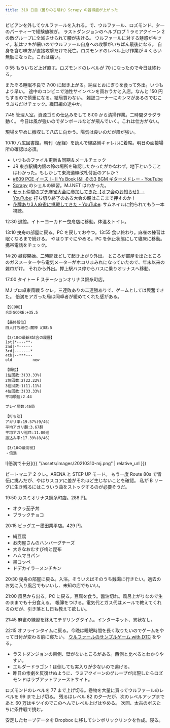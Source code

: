 ```yaml
---
title: 318 日目（曇りのち晴れ）Scrapy の習得度が上がった
---
```


ビビアンを外してウルファールを入れる。で、ウルファール、ロズモンド、夕一のパーティーで経験値稼ぎ。
ラストダンジョンのヘルブロブ 1 ラミアクイーン 2 の敵グループに全滅させられて腰が抜ける。
ウルファールに対する魅惑がキツイ。私はツキが細いのでウルファール自身への攻撃がいちばん最後になる。
自身を含む味方が直接攻撃だけで死亡。ロズモンドのレベル上げ作業が 4 くらい無駄になった。これは痛い。

0:55 もういちど上げ直す。ロズモンドのレベルが 70 になったので今日は終わる。

またぞろ睡眠不良で 7:00 に起き上がる。納豆とおにぎりを食って外出。いつもより早い。
途中のコンビニで油性サインペンを買おうかと入店。なんと 150 円もするので慎重になる。結局買わない。
雑誌コーナーにキンマがあるのでむこうぶちだけチェック。織田編の途中か。

7:45 管理人室。資源ゴミの仕込みをして 8:00 から清掃作業。二時間ダラダラ動く。
今日は風が強いのでダンボールなどが飛んでいく。これは仕方がない。

現場を早めに撤収して八広に向かう。陽気は良いのだが風が強い。

10:10 八広図書館。朝刊（産経）を読んで線路側キャレルに着席。明日の面接場所の確認は必須。

* いつものファイル更新＆同期＆メールチェック
* JR 東京駅構内銀の鈴の場所を確認したかったがかなわず。地下ということはわかった。もしかして東海道線改札付近のアレか？
* [&#x23;609 PCE イース I・II Ys Book I&amp;II その3 BGM ギターメドレー - YouTube](https://www.youtube.com/watch?v=Am86krNUpN0)
* [Scrapy] のシェルの練習。MJ.NET はわかった。
* [セット仲間のプチ麻雀大会に参加してきた【オフ会のお知らせ】 - YouTube](https://www.youtube.com/watch?v=24LnELEbMqo):
  打ち切り終了のある大会の親はここまで押すのか！
* [花牌あり3人麻雀に挑戦してきた - YouTube](https://www.youtube.com/watch?v=zIcvHAo8sgI): サムネイルに釣られてもう一本視聴。

12:30 退館。イトーヨーカドー曳舟店に移動。体温＆トイレ。

13:10 曳舟の部屋に戻る。PC を戻しておやつ。13:55 食い終わり。麻雀の練習は眠くなるまで続ける。
やはりすぐにやめる。PC を休止状態にして寝床に移動。携帯電話をチェック。

14:20 昼寝開始。二時間ほどして起き上がり外出。
ところが部屋を出たところのガスメーターやら電気メーターがホコリまみれになっていたので、年末以来の雑巾がけ。
それから外出。押上駅バス停からバスに乗りオリナスへ移動。

17:00 タイトー F ステーションオリナス錦糸町店。

MJ プロ卓東風戦 5 クレ。三連敗ありの二連勝ありで、ゲームとしては興奮できた。
倍満をアガった局は同卓者が緩めてくれた感がある。

```text
【SCORE】
合計SCORE:+35.5

【最終段位】
四人打ち段位:魔神 幻球:5

【3/10の最新8試合の履歴】
1st|*----**-
2nd|-*------
3rd|-------*
4th|--***---
old         new

【順位】
1位回数:3(33.33%)
2位回数:2(22.22%)
3位回数:1(11.11%)
4位回数:3(33.33%)
平均順位:2.44

プレイ局数:46局

【打ち筋】
アガリ率:19.57%(9/46)
平均アガリ翻:3.67翻
平均アガリ巡目:11.00巡
振込み率:17.39%(8/46)

【3/10の最高役】
・倍満
```

![倍満で十分]({{ "/assets/images/20210310-mj.png" | relative_url }})

ビートマニア 2 クレ。ARENA と STEP UP モード。
もう一度 Route 80s で皆伝に挑んだが、やはりスコアに差がそれほど生じないことを確認。
私が B リーグに生き残るにはこういう曲をストックするのが必要そうだ。

19:50 カスミオリナス錦糸町店。288 円。

* オクラ茄子丼
* ブラックチョコ

20:15 ビッグエー墨田業平店。429 円。

* 絹豆腐
* お肉屋さんのハンバーグチーズ
* 大きなおむすび梅と昆布
* ハムマヨパン
* 黒コッペ
* ドデカイラーメンチキン

20:30 曳舟の部屋に戻る。入浴。そういえばそのうち銭湯に行きたい。過去のお気に入り風呂でもいいし、未知の店でもいい。

21:00 風呂から出る。PC に戻る。豆腐を食う。醤油切れ。風呂上がりなので生のままでも十分食える。
帳簿をつける。電気代とガス代はメールで教えてくれるのだが、引き落とし日も教えて欲しい。

21:45 麻雀の練習を終えてテザリングタイム。インターネット、異状なし。

22:15 オフラインタイムに戻る。今晩は睡眠時間を長く取りたいのでゲームをやって日付が変わる前に寝たい。
[ウルファールのサンプルゲーム with DTC][bshf21b] をやる。

* ラストダンジョンの東側、壁がないところがある。西側と比べるとわかりやすい。
* エルダードラゴン 1 は倒しても実入りが少ないので逃げる。
* 昨日の惨劇を反復せぬように、ラミアクイーンのグループが出現したらロズモンドはラブアットファーストサイト。

ロズモンドのレベルを 77 まで上げ切る。巻物を大量に買ってウルファールのレベルを 99 まで上げ切る。
残るはレベル 82 の夕一だが、次のレベルアップまであと 60 万はキツイのでこのへんでレベル上げはやめる。
次回、太古のボスたちに条件戦で挑む。

安定したセーブデータを Dropbox に移してシンボリックリンクを作成。寝る。

[bshf21b]: https://wodifes.net/game/show/446
[scrapy]: https://scrapy.org/
